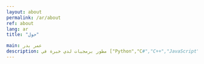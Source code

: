 ```yaml
---
layout: about
permalink: /ar/about
ref: about
lang: ar
title: "حول"

main: عمر بدر
description: مطور برمجيات لدي خبرة في ["Python","C#","C++","JavaScript","GML"] مهتم بتطوير أنظمة ألعاب الفيديو بصفة خاصة وأعمل أيضا في تطوير مشاريع برمجية أخرى كتطبيقات ويب وسطح مكتب وأيضا أدوات موجهة للمطورين ولدي معرفة ببيئات عمل مختلفة كـ ["Flask","Uinty","SDL","Pygame","React"], حابب إني أشارك مع الناس من خلال هذه المدونة بعض النصايح والأفكار اللي جمعتها خلال رحلتي في تعلم البرمجة.
---
```

